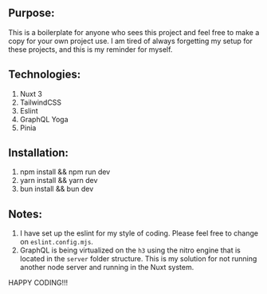 ## Purpose:
This is a boilerplate for anyone who sees this project and feel free to make a copy for your own project use. I am tired of always forgetting my setup for these projects, and this is my reminder for myself.

## Technologies:
1. Nuxt 3
2. TailwindCSS
3. Eslint
4. GraphQL Yoga
5. Pinia

## Installation:
1. npm install && npm run dev
2. yarn install && yarn dev
3. bun install && bun dev

## Notes:
1. I have set up the eslint for my style of coding. Please feel free to change on `eslint.config.mjs`.
2. GraphQL is being virtualized on the `h3` using the nitro engine that is located in the `server` folder structure. This is my solution for not running another node server and running in the Nuxt system.


HAPPY CODING!!!

